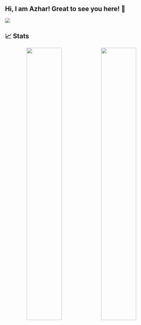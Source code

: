 ## Hi, I am Azhar! Great to see you here! 👋

<img src="https://activity-graph.herokuapp.com/graph?username=Azhar221&bg_color=0f2d3d&color=1cadfb&line=1cadfb&point=1cadfb&area=true&hide_border=true">

## 📈 Stats
<p align="center">	
  <img width="48%" src="https://github-readme-stats.vercel.app/api?username=Azhar221&bg_color=0f2d3d&color=1cadfb&show_icons=true&theme=tokyonight&hide_border=true" />
  <img width="48%" src="https://github-readme-streak-stats.herokuapp.com/?user=Azhar221&bg_color=0f2d3d&color=1cadfb&theme=tokyonight&hide_border=true" />
</p>

<!--
**Azhar221/Azhar221** is a ✨ _special_ ✨ repository because its `README.md` (this file) appears on your GitHub profile.

Here are some ideas to get you started:

- 🔭 I’m currently working on ...
- 🌱 I’m currently learning ...
- 👯 I’m looking to collaborate on ...
- 🤔 I’m looking for help with ...
- 💬 Ask me about ...
- 📫 How to reach me: ...
- 😄 Pronouns: ...
- ⚡ Fun fact: ...
-->
